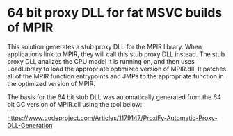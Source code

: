 # 64 bit proxy DLL for fat MSVC builds of MPIR

This solution generates a stub proxy DLL for the MPIR library. When applications link to MPIR, they will call this stub proxy DLL instead. The stub proxy DLL analizes the CPU model it is running on, and then uses LoadLibrary to load the appropriate optimized version of MPIR.dll. It patches all of the MPIR function entrypoints and JMPs to the appropriate function in the optimized version of MPIR.

The basis for the 64 bit stub DLL was automatically generated from the 64 bit GC version of MPIR.dll using the tool below:

https://www.codeproject.com/Articles/1179147/ProxiFy-Automatic-Proxy-DLL-Generation
